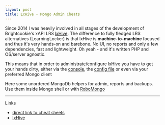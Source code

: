 ```yaml
---
layout: post
title: LxHive - Mongo Admin Cheats
---
```


Since 2014 I was heavily involved in all stages of the development of Brightcookie's xAPI LRS [lxHive](https://github.com/Brightcookie/lxHive).
The difference to fully fledged LRS alternatives (LearningLocker) is that lxHive is **machine-to-machine** focused and thus it's very hands-on and barebone. No UI, no reports and only a few dependencies, fast and lightweight. Oh yeah - and it's written PHP and OS/server agnostic.

This means that in order to administrate/configure lxHive you have to get your hands dirty, either via the [console](https://github.com/Brightcookie/lxHive/wiki/Using-the-X-console), the [config file](https://github.com/Brightcookie/lxHive/blob/master/src/xAPI/Config/Templates/Config.yml) or even via your preferred Mongo client

Here some unordered MongoDb helpers for admin, reports and backups. Use them inside Mongo shell or with [RoboMongo](https://robomongo.org/)

<script src="https://gist.github.com/RoboSparrow/5aa343fd1c582801e0b161a5899fd39c.js"></script>

---

Links

* [direct link to cheat sheets](https://gist.github.com/RoboSparrow/5aa343fd1c582801e0b161a5899fd39c)
* [lxHive](https://github.com/Brightcookie/lxHive)
